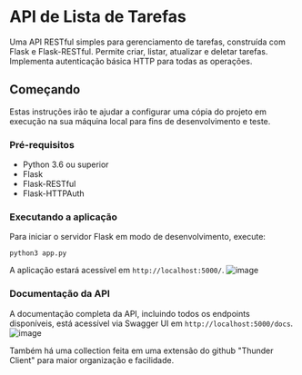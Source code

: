 # API de Lista de Tarefas

Uma API RESTful simples para gerenciamento de tarefas, construída com Flask e Flask-RESTful. Permite criar, listar, atualizar e deletar tarefas. Implementa autenticação básica HTTP para todas as operações.

## Começando

Estas instruções irão te ajudar a configurar uma cópia do projeto em execução na sua máquina local para fins de desenvolvimento e teste.

### Pré-requisitos

- Python 3.6 ou superior
- Flask
- Flask-RESTful
- Flask-HTTPAuth

### Executando a aplicação

Para iniciar o servidor Flask em modo de desenvolvimento, execute:

```
python3 app.py
```

A aplicação estará acessível em `http://localhost:5000/`.
![image](https://github.com/VZeferino/M10/assets/99190423/47bdbdbd-7257-4616-86f0-dffe906869ed)


### Documentação da API

A documentação completa da API, incluindo todos os endpoints disponíveis, está acessível via Swagger UI em `http://localhost:5000/docs`.
![image](https://github.com/VZeferino/M10/assets/99190423/2c5abd46-ffda-4e22-b6d5-bd00bd9ae0eb)

Também há uma collection feita em uma extensão do github "Thunder Client" para maior organização e facilidade.
